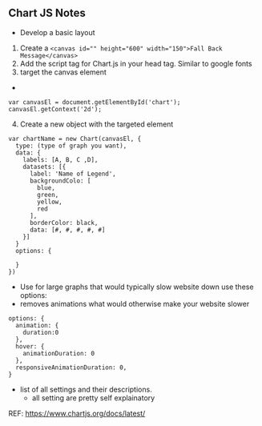 ## Chart JS Notes

- Develop a basic layout
1. Create a `<canvas id="" height="600" width="150">Fall Back Message</canvas>`
2. Add the script tag for Chart.js in your head tag. Similar to google fonts
3. target the canvas element
  -
  ```
  var canvasEl = document.getElementById('chart');
  canvasEl.getContext('2d');
  ```
4. Create a new object with the targeted element
```
var chartName = new Chart(canvasEl, {
  type: (type of graph you want),
  data: {
    labels: [A, B, C ,D],
    datasets: [{
      label: 'Name of Legend',
      backgroundColo: [
        blue,
        green,
        yellow,
        red
      ],
      borderColor: black,
      data: [#, #, #, #, #]
    }]
  }
  options: {

  }
})
```

- Use for large graphs that would typically slow website down use these options:
- removes animations what would otherwise make your website slower
```
options: {
  animation: {
    duration:0
  },
  hover: {
    animationDuration: 0
  },
  responsiveAnimationDuration: 0,
}
```

- list of all settings and their descriptions.
  - all setting are pretty self explainatory
  
REF: https://www.chartjs.org/docs/latest/
